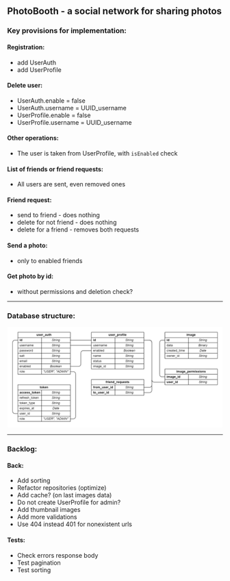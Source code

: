## PhotoBooth - a social network for sharing photos

### Key provisions for implementation:

#### Registration:
- add UserAuth
- add UserProfile

#### Delete user:
- UserAuth.enable = false
- UserAuth.username = UUID_username
- UserProfile.enable = false
- UserProfile.username = UUID_username

#### Other operations:
- The user is taken from UserProfile, with `isEnabled` check

#### List of friends or friend requests:
- All users are sent, even removed ones

#### Friend request:
- send to friend - does nothing
- delete for not friend - does nothing
- delete for a friend - removes both requests

#### Send a photo:
- only to enabled friends

#### Get photo by id:
- without permissions and deletion check?

-------------------------------------------------------
### Database structure:

![Alt text](doc/db_schema.png?raw=true "DB schema")

-------------------------------------------------------
### Backlog:

#### Back:
- Add sorting
- Refactor repositories (optimize)
- Add cache? (on last images data)
- Do not create UserProfile for admin?
- Add thumbnail images
- Add more validations
- Use 404 instead 401 for nonexistent urls

#### Tests:
- Check errors response body
- Test pagination
- Test sorting
